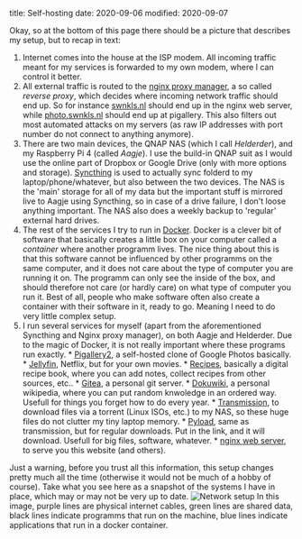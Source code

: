 title: Self-hosting
date: 2020-09-06
modified: 2020-09-07

Okay, so at the bottom of this page there should be a picture that describes my setup, but to recap in text:
  1. Internet comes into the house at the ISP modem. All incoming traffic meant for my services is forwarded to my own modem, where I can control
  it better.
  2. All external traffic is routed to the [nginx proxy manager](https://nginxproxymanager.com/), a so called *reverse proxy*, which decides where 
  incoming network traffic should end up. So for instance [swnkls.nl](https://swnkls.nl) should end up in the nginx web server, while
  [photo.swnkls.nl](https://photo.swnkls.nl/) should end up at pigallery. This also filters out most automated
  attacks on my servers (as raw IP addresses with port number do not connect to anything anymore).
  3. There are two main devices, the QNAP NAS (which I call *Helderder*), and my Raspberry Pi 4 (called *Aagje*). I use the build-in QNAP
  suit as I would use the online part of Dropbox or Google Drive (only with more options and storage). [Syncthing](https://syncthing.net/) 
  is used to actually sync folderd to my laptop/phone/whatever, but also between the two devices. The NAS is the 'main' storage for all of my data
  but the important stuff is mirrored live to Aagje using Syncthing, so in case of a drive failure, I don't loose anything important. The NAS also does a weekly backup to
  'regular' external hard drives.
  4. The rest of the services I try to run in [Docker](https://www.docker.com/). Docker is a clever bit of software that basically creates a little
  box on your computer called a *container* where another programm lives. The nice thing about this is that this software cannot be influenced
  by other programms on the same computer, and it does not care about the type of computer you are running it on. The programm can
  only see the inside of the box, and should therefore not care (or hardly care) on what type of computer you run it. Best of all, people who
  make software often also create a container with their software in it, ready to go. Meaning I need to do very little complex setup.
  5. I run several services for myself (apart from the aforementioned Syncthing and Nginx proxy manager), on both Aagje and Helderder. Due
  to the magic of Docker, it is not really important where these programs run exactly.
    * [Pigallery2](https://bpatrik.github.io/pigallery2/), a self-hosted clone of Google Photos basically.
    * [Jellyfin](https://jellyfin.org/), Netflix, but for your own movies.
    * [Recipes](https://github.com/vabene1111/recipes), basically a digital recipe book, where you can add notes, collect recipes from other sources,
    etc..
    * [Gitea](https://gitea.io/en-us/), a personal git server.
    * [Dokuwiki](https://www.dokuwiki.org/dokuwiki), a personal wikipedia, where you can put random knwoledge in an ordered way. Usefull for things you
    forget how to do every year.
    * [Transmission](https://transmissionbt.com/), to download files via a torrent (Linux ISOs, etc.) to my NAS, so these huge files do not clutter my tiny laptop
    memory.
    * [Pyload](https://pyload.net), same as transmission, but for regular downloads. Put in the link, and it will download. Usefull for big files, software, whatever.
    * [nginx web server](https://www.nginx.com/), to serve you this website (and others).
  
Just a warning, before you trust all this information, this setup changes pretty much all the time (otherwise it would not be much of a hobby of course). Take what you
see here as a snapshot of the systems I have in place, which may or may not be very up to date.
 ![Network setup]({static}/images/network-setup.svg "Network setup")
In this image, purple lines are physical internet cables, green lines are shared data, black lines indicate programms that run on the machine, blue lines indicate applications
that run in a docker container.
